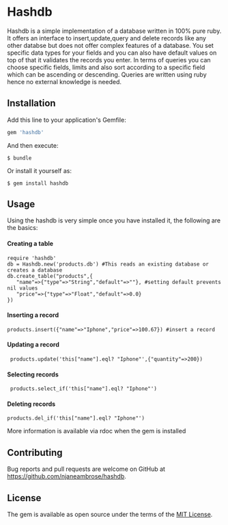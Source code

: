 # Hashdb

Hashdb is a simple implementation of a database written in 100% pure ruby. It offers an interface to insert,update,query and delete records like any other databse but does not offer complex features of a database. You set specific data types for your fields and you can also have default values on top of that it validates the records you enter. In terms of queries you can choose specific fields, limits and also sort according to a specific field which can be ascending or descending. Queries are written using ruby hence no external knowledge is needed.

## Installation

Add this line to your application's Gemfile:

```ruby
gem 'hashdb'
```

And then execute:

    $ bundle

Or install it yourself as:

    $ gem install hashdb

## Usage

Using the hashdb is very simple once you have installed it, the following are the basics:
#### Creating a table

    require 'hashdb'
    db = Hashdb.new('products.db') #This reads an existing database or creates a database
    db.create_table("products",{
       "name"=>{"type"=>"String","default"=>""}, #setting default prevents nil values
       "price"=>{"type"=>"Float","default"=>0.0}
    })
#### Inserting a record

    products.insert({"name"=>"Iphone","price"=>100.67}) #insert a record
    
#### Updating  a record

     products.update('this["name"].eql? "Iphone"',{"quantity"=>200})
    
#### Selecting records    
     
     products.select_if('this["name"].eql? "Iphone"')
     
#### Deleting records

    products.del_if('this["name"].eql? "Iphone"')

More information is available via rdoc when the gem is installed
    
## Contributing

Bug reports and pull requests are welcome on GitHub at https://github.com/njaneambrose/hashdb.

## License

The gem is available as open source under the terms of the [MIT License](https://opensource.org/licenses/MIT).
